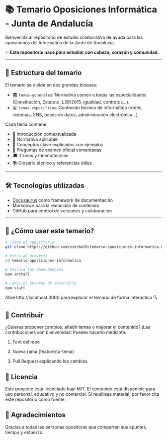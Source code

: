 # 📚 Temario Oposiciones Informática - Junta de Andalucía

Bienvenidx al repositorio de estudio colaborativo de ayuda para las oposiciones del Informática de la Junta de Andalucía.  

✨ **Este repositorio nace para estudiar con cabeza, corazón y comunidad.**

---

## 📂 Estructura del temario

El temario se divide en dos grandes bloques:

- 🏛️ `temas-generales`: Normativa común a todas las especialidades (Constitución, Estatuto, L39/2015, igualdad, contratos…).
- 💻 `temas-específicos`: Contenido técnico de informática (redes, sistemas, ENS, bases de datos, administración electrónica...).

Cada tema contiene:

- 📌 Introducción contextualizada  
- 🧾 Normativa aplicable  
- 🧠 Conceptos clave explicados con ejemplos  
- 🧪 Preguntas de examen oficial comentadas  
- 🎓 Trucos y mnemotecnias  
- 📚 Glosario técnico y referencias útiles

---

## 🛠 Tecnologías utilizadas

- [Docusaurus](https://docusaurus.io/) como framework de documentación
- Markdown para la redacción de contenido
- GitHub para control de versiones y colaboración

---

## 🚀 ¿Cómo usar este temario?

```bash
# Clona el repositorio
git clone https://github.com/viorbe20/temario-oposiciones-informatica.git

# Entra al proyecto
cd temario-oposiciones-informatica

# Instala las dependencias
npm install

# Lanza el entorno de desarrollo
npm start
```

Abre http://localhost:3000 para explorar el temario de forma interactiva 🔍

## 🤝 Contribuir
¿Quieres proponer cambios, añadir temas o mejorar el contenido?
¡Las contribuciones son bienvenidas! Puedes hacerlo mediante:

1. Fork del repo

2. Nueva rama (feature/tu-tema)

3. Pull Request explicando los cambios

## 🧾 Licencia
Este proyecto está licenciado bajo MIT.
El contenido está disponible para uso personal, educativo y no comercial. Si reutilizas material, por favor cita este repositorio como fuente.

## 🫶 Agradecimientos
Gracias a todas las personas opositoras que comparten sus apuntes, tiempo y esfuerzo.